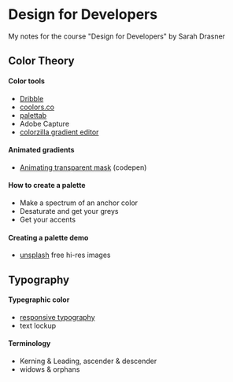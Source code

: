 # Design for Developers
My notes for the course "Design for Developers" by Sarah Drasner


## Color Theory

#### Color tools
- [Dribble](https://dribbble.com/)
- [coolors.co](http://coolors.co/)
- [palettab](https://palettab.com/)
- Adobe Capture
- [colorzilla gradient editor](https://www.colorzilla.com/gradient-editor/)

#### Animated gradients
- [Animating transparent mask](https://codepen.io/sdras/pen/akAWPR/) (codepen)

#### How to create a palette
- Make a spectrum of an anchor color
- Desaturate and get your greys
- Get your accents

#### Creating a palette demo
- [unsplash](https://unsplash.com/) free hi-res images


## Typography

#### Typegraphic color
- [responsive typography](https://css-tricks.com/snippets/css/fluid-typography/)
- text lockup

#### Terminology
- Kerning & Leading, ascender & descender
- widows & orphans
